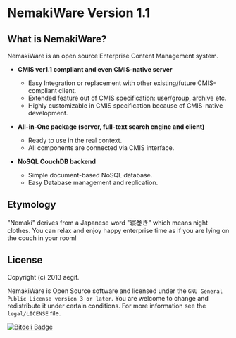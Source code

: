 NemakiWare Version 1.1
======================

What is NemakiWare?
------

NemakiWare is an open source Enterprise Content Management system.

* **CMIS ver1.1 compliant and even CMIS-native server**
    * Easy Integration or replacement with other existing/future CMIS-compliant client.
    * Extended feature out of CMIS specification: user/group, archive etc.
    * Highly customizable in CMIS specification because of CMIS-native development.


* **All-in-One package (server, full-text search engine and client)**
    * Ready to use in the real context.
    * All components are connected via CMIS interface.


* **NoSQL CouchDB backend**
    * Simple document-based NoSQL database.
    * Easy Database management and replication.


Etymology
------
"Nemaki" derives from a Japanese word "寝巻き" which means night clothes.
You can relax and enjoy happy enterprise time as if you are lying on the couch in your room!


License
----------
Copyright (c) 2013 aegif.

NemakiWare is Open Source software and licensed under the `GNU General Public License version 3 or later`. You are welcome to change and redistribute it under certain conditions. For more information see the `legal/LICENSE` file.

[![Bitdeli Badge](https://d2weczhvl823v0.cloudfront.net/NemakiWare/NemakiWare/trend.png)](https://bitdeli.com/free "Bitdeli Badge")
